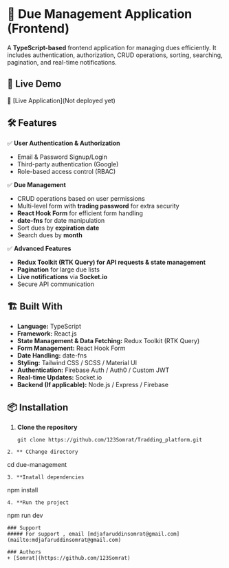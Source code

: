 # 📌 Due Management Application (Frontend)

A **TypeScript-based** frontend application for managing dues efficiently. It includes authentication, authorization, CRUD operations, sorting, searching, pagination, and real-time notifications.

## 🚀 Live Demo
🔗 [Live Application](Not deployed yet)  

## 🛠️ Features
✅ **User Authentication & Authorization**  
   - Email & Password Signup/Login  
   - Third-party authentication (Google)  
   - Role-based access control (RBAC)  

✅ **Due Management**  
   - CRUD operations based on user permissions  
   - Multi-level form with **trading password** for extra security  
   - **React Hook Form** for efficient form handling  
   - **date-fns** for date manipulation  
   - Sort dues by **expiration date**  
   - Search dues by **month**  

✅ **Advanced Features**  
   - **Redux Toolkit (RTK Query) for API requests & state management**  
   - **Pagination** for large due lists  
   - **Live notifications** via **Socket.io**  
   - Secure API communication  

## 🏗️ Built With
- **Language:** TypeScript  
- **Framework:** React.js  
- **State Management & Data Fetching:** Redux Toolkit (RTK Query)  
- **Form Management:** React Hook Form  
- **Date Handling:** date-fns  
- **Styling:** Tailwind CSS / SCSS / Material UI  
- **Authentication:** Firebase Auth / Auth0 / Custom JWT  
- **Real-time Updates:** Socket.io  
- **Backend (If applicable):** Node.js / Express / Firebase  

## 📦 Installation

1. **Clone the repository**  
   ```
   git clone https://github.com/123Somrat/Tradding_platform.git
   
```
2. ** CChange directory
```
cd due-management
```
3. **Inatall dependencies
```
npm install 
```
4. **Run the project
```
npm run dev
```
### Support 
##### For support , email [mdjafaruddinsomrat@gmail.com](mailto:mdjafaruddinsomrat@gmail.com)

### Authors
+ [Somrat](https://github.com/123Somrat)
